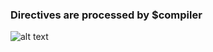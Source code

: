 ### Directives are processed by $compiler

![alt text](https://github.com/ajit-kumar-azad/training/raw/master/Developing-Apps-with-AngularJS/images/compiler.png "Compiler")
